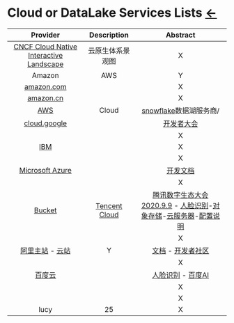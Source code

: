 # Cloud or DataLake Services Lists  [←](index.md)

| Provider | Description | Abstract |
|:---:|:---:|:---:|
| [CNCF Cloud Native Interactive Landscape](https://landscape.cncf.io/license=apache-license-2-0) | 云原生体系景观图 | X |
| Amazon | AWS | Y |
| [amazon.com](https://www.amazon.com/) |  | X |
| [amazon.cn](https://www.amazon.cn/) |  | X |
| [AWS](https://aws.amazon.com/cn/cloudfront/?sc_channel=PS&sc_campaign=acquisition_HK&sc_publisher=google&sc_medium=cloudfront_b&sc_content=cloudfront_e&sc_detail=amazon%20cloudfront&sc_category=cloudfront&sc_segment=161357939017&sc_matchtype=e&sc_country=HK&s_kwcid=AL!4422!3!161357939017!e!!g!!amazon%20cloudfront&ef_id=WyiLzQAAAMBknAu9:20180628065536:s) | Cloud | [snowflake](https://jj32077.ap-northeast-1.aws.snowflakecomputing.com/console/login#/)数据湖服务商/[]() |
| [cloud.google](https://cloud.google.com/) |  | [开发者大会](https://developersummit.googlecnapps.cn/) |
| []() |  | X |
| [IBM](https://cloud.ibm.com/) |  | X |
| []() |  | X |
| [Microsoft Azure](https://azure.microsoft.com/en-us/) |  | [开发文档](https://docs.microsoft.com/zh-cn/) |
| []() |  | X |
| [Bucket](https://console.cloud.tencent.com/cos/bucket) | [Tencent Cloud](https://cloud.tencent.com/) | [腾讯数字生态大会2020.9.9](https://des.cloud.tencent.com/#/) - [人脸识别](https://cloud.tencent.com/act/event/iaidemo)-[对象存储](https://cloud.tencent.com/document/product/436/6240)-[云服务器](https://buy.cloud.tencent.com/cvm?tab=lite)-[配置说明](https://cloud.tencent.com/document/product/228/41622) |
| []() |  | X |
| [阿里主站](https://www.aliyun.com/) - [云站](https://ecs.console.aliyun.com/?spm=a2c4g.11186623.2.1.NTsYNx#/home) | Y | [文档](https://help.aliyun.com/index.html?spm=5176.7937365.765261.484.76c75692Oarl3P&content=school) - [开发者社区](https://developer.aliyun.com/) |
| []() |  | X |
| [百度云](https://console.bce.baidu.com/ai/?_=1604631701442&fromai=1#/ai/speech/overview/index) |  | [人脸识别](https://cloud.baidu.com/doc/FACE/index.html) - [百度AI](http://ai.baidu.com/index/) |
| []() |  | X |
| []() |  | X |
| lucy | 25 | X |
